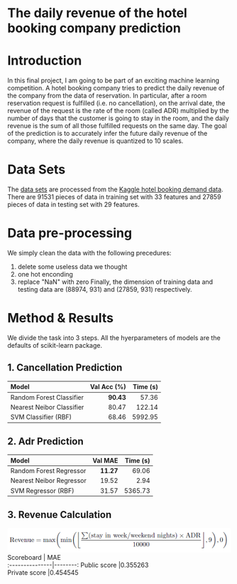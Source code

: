 # The daily revenue of the hotel booking company prediction

# Introduction
In this final project, I am going to be part of an exciting machine learning competition. A hotel booking company tries to predict the daily revenue of the company from the data of reservation. In particular, after a room reservation request is fulfilled (i.e. no cancellation), on the arrival date, the revenue of the request is the rate of the room (called ADR) multiplied by the number of days that the customer is going to stay in the room, and the daily revenue is the sum of all those fulfilled requests on the same day. The goal of the prediction is to accurately infer the future daily revenue of the company, where the daily revenue is quantized to 10 scales.

# Data Sets
The [data sets](https://www.csie.ntu.edu.tw/~htlin/course/ml20fall/project/) are processed from the [Kaggle hotel booking demand data](https://www.kaggle.com/jessemostipak/hotel-booking-demand). There are 91531 pieces of data in training set with 33 features and 27859 pieces of data in testing set with 29 features.

# Data pre-processing
We simply clean the data with the following precedures:  
1. delete some useless data we thought
2. one hot enconding
3. replace "NaN" with zero
Finally, the dimension of training data and testing data are (88974, 931) and (27859, 931) respectively.

# Method & Results
We divide the task into 3 steps.
All the hyerparameters of models are the defaults of scikit-learn package. 
## 1. Cancellation Prediction
Model                     | Val Acc (%) | Time (s)  
:-------------------------|------------:|----------:
Random Forest Classifier  |**90.43**        |57.36         
Nearest Neibor Classifier |80.47        |122.14   
SVM Classifier (RBF)      |68.46        |5992.95
## 2. Adr Prediction
Model                     | Val MAE     | Time (s)  
:-------------------------|------------:|----------:
Random Forest Regressor   |**11.27**        |69.06       
Nearest Neibor Regressor  |19.52        |2.94   
SVM Regressor (RBF)       |31.57        |5365.73
## 3. Revenue Calculation
![formula](https://github.com/ChengZheWu/Machine-Learning-Foundations-and-Techniques/blob/main/final_project/formula.png)  
Scoreboard      | MAE      
:---------------|--------:
Public score    |0.355263         
Private score   |0.454545              

